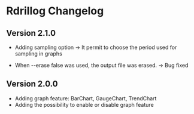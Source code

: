 # Rdrillog Changelog

## Version 2.1.0
- Adding sampling option -> It permit to choose the period used for sampling in graphs

- When --erase false was used, the output file was erased. -> Bug fixed 

## Version 2.0.0
- Adding graph feature: BarChart, GaugeChart, TrendChart
- Adding the possibility to enable or disable graph feature
